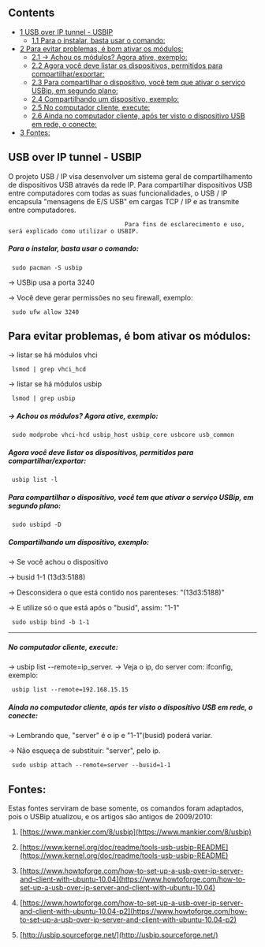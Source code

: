 ## Contents

*   [1 USB over IP tunnel - USBIP](#USB_over_IP_tunnel_-_USBIP)
    *   [1.1 Para o instalar, basta usar o comando:](#Para_o_instalar.2C_basta_usar_o_comando:)
*   [2 Para evitar problemas, é bom ativar os módulos:](#Para_evitar_problemas.2C_.C3.A9_bom_ativar_os_m.C3.B3dulos:)
    *   [2.1 -> Achou os módulos? Agora ative, exemplo:](#-.3E_Achou_os_m.C3.B3dulos.3F_Agora_ative.2C_exemplo:)
    *   [2.2 Agora você deve listar os dispositivos, permitidos para compartilhar/exportar:](#Agora_voc.C3.AA_deve_listar_os_dispositivos.2C_permitidos_para_compartilhar.2Fexportar:)
    *   [2.3 Para compartilhar o dispositivo, você tem que ativar o serviço USBip, em segundo plano:](#Para_compartilhar_o_dispositivo.2C_voc.C3.AA_tem_que_ativar_o_servi.C3.A7o_USBip.2C_em_segundo_plano:)
    *   [2.4 Compartilhando um dispositivo, exemplo:](#Compartilhando_um_dispositivo.2C_exemplo:)
    *   [2.5 No computador cliente, execute:](#No_computador_cliente.2C_execute:)
    *   [2.6 Ainda no computador cliente, após ter visto o dispositivo USB em rede, o conecte:](#Ainda_no_computador_cliente.2C_ap.C3.B3s_ter_visto_o_dispositivo_USB_em_rede.2C_o_conecte:)
*   [3 Fontes:](#Fontes:)

## USB over IP tunnel - USBIP

O projeto USB / IP visa desenvolver um sistema geral de compartilhamento de dispositivos USB através da rede IP. Para compartilhar dispositivos USB entre computadores com todas as suas funcionalidades, o USB / IP encapsula "mensagens de E/S USB" em cargas TCP / IP e as transmite entre computadores.

```
                                 Para fins de esclarecimento e uso, será explicado como utilizar o USBIP.

```

##### Para o instalar, basta usar o comando:

```
 sudo pacman -S usbip

```

-> USBip usa a porta 3240

-> Você deve gerar permissões no seu firewall, exemplo:

```
 sudo ufw allow 3240

```

## Para evitar problemas, é bom ativar os módulos:

-> listar se há módulos vhci

```
 lsmod | grep vhci_hcd

```

-> listar se há módulos usbip

```
 lsmod | grep usbip

```

##### -> Achou os módulos? Agora ative, exemplo:

```
 sudo modprobe vhci-hcd usbip_host usbip_core usbcore usb_common

```

##### Agora você deve listar os dispositivos, permitidos para compartilhar/exportar:

```
 usbip list -l

```

##### Para compartilhar o dispositivo, você tem que ativar o serviço USBip, em segundo plano:

```
 sudo usbipd -D

```

##### Compartilhando um dispositivo, exemplo:

-> Se você achou o dispositivo

-> busid 1-1 (13d3:5188)

-> Desconsidera o que está contido nos parenteses: "(13d3:5188)"

-> E utilize só o que está após o "busid", assim: "1-1"

```
 sudo usbip bind -b 1-1

```

* * *

##### No computador cliente, execute:

-> usbip list --remote=ip_server. -> Veja o ip, do server com: ifconfig, exemplo:

```
 usbip list --remote=192.168.15.15

```

##### Ainda no computador cliente, após ter visto o dispositivo USB em rede, o conecte:

-> Lembrando que, "server" é o ip e "1-1"(busid) poderá variar.

-> Não esqueça de substituir: "server", pelo ip.

```
 sudo usbip attach --remote=server --busid=1-1

```

## Fontes:

Estas fontes serviram de base somente, os comandos foram adaptados, pois o USBip atualizou, e os artigos são antigos de 2009/2010:

1.  <ref>[https://www.mankier.com/8/usbip](https://www.mankier.com/8/usbip)</ref>

1.  <ref>[https://www.kernel.org/doc/readme/tools-usb-usbip-README](https://www.kernel.org/doc/readme/tools-usb-usbip-README)</ref>

1.  <ref>[https://www.howtoforge.com/how-to-set-up-a-usb-over-ip-server-and-client-with-ubuntu-10.04](https://www.howtoforge.com/how-to-set-up-a-usb-over-ip-server-and-client-with-ubuntu-10.04)</ref>

1.  <ref>[https://www.howtoforge.com/how-to-set-up-a-usb-over-ip-server-and-client-with-ubuntu-10.04-p2](https://www.howtoforge.com/how-to-set-up-a-usb-over-ip-server-and-client-with-ubuntu-10.04-p2)</ref>

1.  <ref>[http://usbip.sourceforge.net/](http://usbip.sourceforge.net/)</ref>